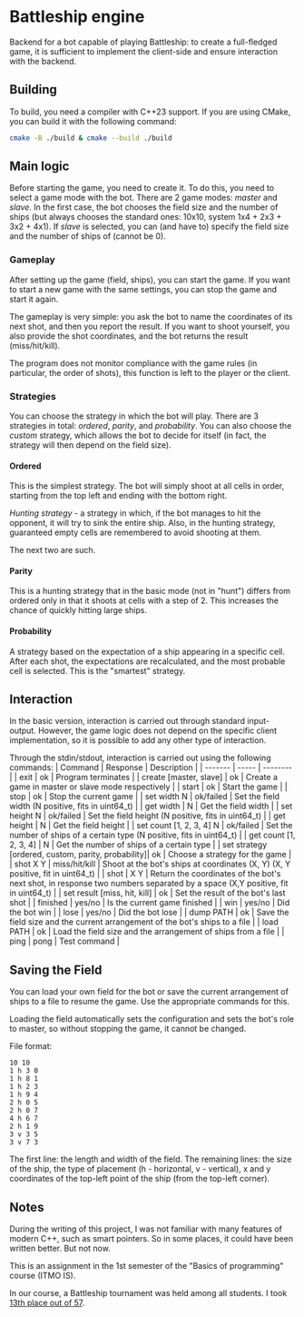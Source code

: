 # Battleship engine

Backend for a bot capable of playing Battleship: to create a full-fledged game, it is sufficient to implement the client-side and ensure interaction with the backend.

## Building
To build, you need a compiler with C++23 support. If you are using CMake, you can build it with the following command:
```bash
cmake -B ./build & cmake --build ./build
```

## Main logic
Before starting the game, you need to create it. To do this, you need to select a game mode with the bot. There are 2 game modes: *master* and *slave*. In the first case, the bot chooses the field size and the number of ships (but always chooses the standard ones: 10x10, system 1x4 + 2x3 + 3x2 + 4x1). If *slave* is selected, you can (and have to) specify the field size and the number of ships of (cannot be 0).

### Gameplay
After setting up the game (field, ships), you can start the game. If you want to start a new game with the same settings, you can stop the game and start it again.

The gameplay is very simple: you ask the bot to name the coordinates of its next shot, and then you report the result. If you want to shoot yourself, you also provide the shot coordinates, and the bot returns the result (miss/hit/kill).

The program does not monitor compliance with the game rules (in particular, the order of shots), this function is left to the player or the client.

### Strategies
You can choose the strategy in which the bot will play. There are 3 strategies in total: *ordered*, *parity*, and *probability*. You can also choose the *custom* strategy, which allows the bot to decide for itself (in fact, the strategy will then depend on the field size).

#### Ordered
This is the simplest strategy. The bot will simply shoot at all cells in order, starting from the top left and ending with the bottom right.

*Hunting strategy* - a strategy in which, if the bot manages to hit the opponent, it will try to sink the entire ship. Also, in the hunting strategy, guaranteed empty cells are remembered to avoid shooting at them.

The next two are such.

#### Parity
This is a hunting strategy that in the basic mode (not in "hunt") differs from ordered only in that it shoots at cells with a step of 2. This increases the chance of quickly hitting large ships.

#### Probability
A strategy based on the expectation of a ship appearing in a specific cell. After each shot, the expectations are recalculated, and the most probable cell is selected. This is the "smartest" strategy.

## Interaction
In the basic version, interaction is carried out through standard input-output. However, the game logic does not depend on the specific client implementation, so it is possible to add any other type of interaction.

Through the stdin/stdout, interaction is carried out using the following commands:
| Command                      | Response       | Description |
| -------                      | -----          | --------                                    |
| exit                         |  ok            |   Program terminates                    |
| create [master, slave]       |  ok            |   Create a game in master or slave mode respectively       |
| start                        |  ok            |   Start the game                    |
| stop                         |  ok            |   Stop the current game       |
| set width  N                 |  ok/failed     |   Set the field width (N positive, fits in uint64_t)       |
| get width                    |  N             |   Get the field width      |
| set height N                 |  ok/failed     |   Set the field height (N positive, fits in uint64_t)        |
| get height                   |  N             |   Get the field height      |
| set count [1, 2, 3, 4]  N    |  ok/failed     |   Set the number of ships of a certain type (N positive, fits in uint64_t)       |
| get count [1, 2, 3, 4]       |  N             |   Get the number of ships of a certain type   |
| set strategy [ordered, custom, parity, probability]|  ok            |   Choose a strategy for the game        |
| shot X Y                     |  miss/hit/kill |   Shoot at the bot's ships at coordinates (X, Y) (X, Y positive, fit in uint64_t)  | 
| shot                         |  X Y           |   Return the coordinates of the bot's next shot, in response two numbers separated by a space (X,Y positive, fit in uint64_t)     |
| set result [miss, hit, kill] |  ok            |   Set the result of the bot's last shot       |
| finished                     |  yes/no        |   Is the current game finished       |
| win                          |  yes/no        |   Did the bot win       |
| lose                         |  yes/no        |   Did the bot lose       |
| dump PATH                    |  ok            |   Save the field size and the current arrangement of the bot's ships to a file        |
| load PATH                    |  ok            |   Load the field size and the arrangement of ships from a file      |
| ping                         |  pong          |   Test command                          |

## Saving the Field
You can load your own field for the bot or save the current arrangement of ships to a file to resume the game. Use the appropriate commands for this.

Loading the field automatically sets the configuration and sets the bot's role to master, so without stopping the game, it cannot be changed.

File format:
```
10 10
1 h 3 0
1 h 8 1
1 h 2 3
1 h 9 4
2 h 0 5
2 h 0 7
4 h 6 7
2 h 1 9
3 v 3 5
3 v 7 3
```
The first line: the length and width of the field.
The remaining lines: the size of the ship, the type of placement (h - horizontal, v - vertical), x and y coordinates of the top-left point of the ship (from the top-left corner).

## Notes
During the writing of this project, I was not familiar with many features of modern C++, such as smart pointers. So in some places, it could have been written better. But not now.

This is an assignment in the 1st semester of the "Basics of programming" course (ITMO IS).

In our course, a Battleship tournament was held among all students. I took [13th place out of 57](https://docs.google.com/spreadsheets/d/1cczS6qZeuPLAA_t2Tx2bU086r6r0xfqchPo1ZK2ZJc4/edit?gid=2095339941#gid=2095339941).
